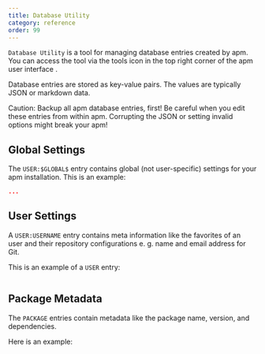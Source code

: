 ```yaml
---
title: Database Utility
category: reference
order: 99
---
```


`Database Utility` is a tool for managing database entries created by apm. You can access the tool via the tools icon in the top right corner of the apm user interface [](/img/utilities.png). 

Database entries are stored as key-value pairs. The values are typically JSON or markdown data.

Caution: Backup all apm database entries, first! Be careful when you edit these entries from within apm. Corrupting the JSON or setting invalid options might break your apm!

## Global Settings

The `USER:$GLOBAL$` entry contains global (not user-specific) settings for your apm installation. This is an example:

```json
...
```

## User Settings

A `USER:USERNAME` entry contains meta information like the favorites of an user and their repository configurations e. g. name and email address for Git. 

This is an example of a `USER` entry:

```json
```

## Package Metadata

The `PACKAGE` entries contain metadata like the package name, version, and dependencies.

Here is an example:

```json

```
